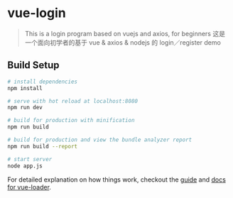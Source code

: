 # vue-login

> This is a login program based on vuejs and axios, for beginners
> 这是一个面向初学者的基于 vue & axios & nodejs 的 login／register demo

## Build Setup

``` bash
# install dependencies
npm install

# serve with hot reload at localhost:8080
npm run dev

# build for production with minification
npm run build

# build for production and view the bundle analyzer report
npm run build --report

# start server
node app.js
```

For detailed explanation on how things work, checkout the [guide](http://vuejs-templates.github.io/webpack/) and [docs for vue-loader](http://vuejs.github.io/vue-loader).
